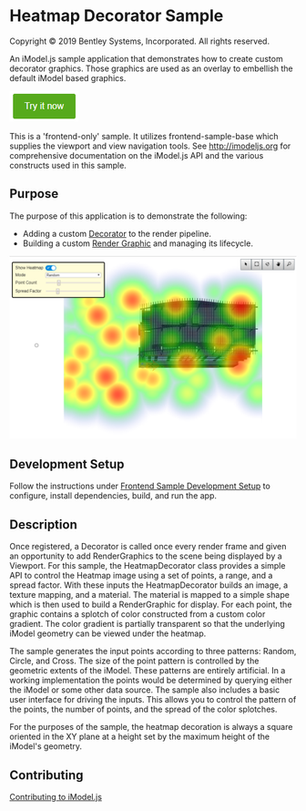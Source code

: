 # Heatmap Decorator Sample

Copyright © 2019 Bentley Systems, Incorporated. All rights reserved.

An iModel.js sample application that demonstrates how to create custom decorator graphics.  Those graphics are used as an overlay to embellish the default iModel based graphics.

[![Click to run the demo](./docs/try-it-now.png)](https://heatmapdecoratorsample.z13.web.core.windows.net/)

This is a 'frontend-only' sample.  It utilizes frontend-sample-base which supplies the viewport and view navigation tools. See http://imodeljs.org for comprehensive documentation on the iModel.js API and the various constructs used in this sample.

## Purpose

The purpose of this application is to demonstrate the following:

* Adding a custom [Decorator](./src/Sample.tsx) to the render pipeline.
* Building a custom [Render Graphic](./src/HeatmapDecorator.tsx) and managing its lifecycle.

![Screenshot of the application](./docs/overview.png)

## Development Setup

Follow the instructions under [Frontend Sample Development Setup](../../README.md#frontend-sample-development-setup) to configure, install dependencies, build, and run the app.

## Description

Once registered, a Decorator is called once every render frame and given an opportunity to add RenderGraphics to the scene being displayed by a Viewport.  For this sample, the HeatmapDecorator class provides a simple API to control the Heatmap image using a set of points, a range, and a spread factor.  With these inputs the HeatmapDecorator builds an image, a texture mapping, and a material.  The material is mapped to a simple shape which is then used to build a RenderGraphic for display.  For each point, the graphic contains a splotch of color constructed from a custom color gradient.  The color gradient is partially transparent so that the underlying iModel geometry can be viewed under the heatmap.

The sample generates the input points according to three patterns: Random, Circle, and Cross.  The size of the point pattern is controlled by the geometric extents of the iModel.  These patterns are entirely artificial.  In a working implementation the points would be determined by querying either the iModel or some other data source.  The sample also includes a basic user interface for driving the inputs.  This allows you to control the pattern of the points, the number of points, and the spread of the color splotches.

For the purposes of the sample, the heatmap decoration is always a square oriented in the XY plane at a height set by the maximum height of the iModel's geometry.

## Contributing

[Contributing to iModel.js](https://github.com/imodeljs/imodeljs/blob/master/CONTRIBUTING.md)
